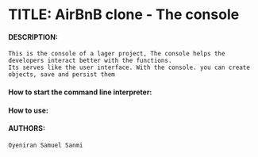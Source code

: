 # TITLE: AirBnB clone - The console

#### DESCRIPTION: 
```
This is the console of a lager project, The console helps the developers interact better with the functions.
Its serves like the user interface. With the console. you can create objects, save and persist them
```

#### How to start the command line interpreter:


#### How to use:




#### AUTHORS:
```
Oyeniran Samuel Sanmi

```
